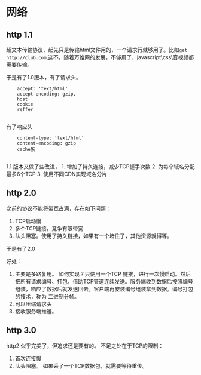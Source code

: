 # 网络

## http 1.1
超文本传输协议，起先只是传输html文件用的，一个请求行就够用了。比如`get http://club.com`,这不，随着万维网的发展，不够用了，javascript\css\音视频都需要传输。

于是有了1.0版本，有了请求头。

```
    accept: 'text/html'
    accept-encoding: gzip, 
    host
    cookie
    reffer
    
```

有了响应头
```
    content-type: 'text/html'
    content-encoding: gzip
    cache族
    
```

1.1 版本又做了些改进，
    1. 增加了持久连接，减少TCP握手次数
    2. 为每个域名分配最多6个TCP
    3. 使用不同CDN实现域名分片

## http 2.0

之前的协议不能将带宽占满，存在如下问题：
1. TCP启动慢
2. 多个TCP链接，竞争有限带宽
3. 队头阻塞。使用了持久链接，如果有一个堵住了，其他资源就得等。

于是有了2.0

好处：
1. 主要是多路复用。
    如何实现？只使用一个TCP 链接，进行一次慢启动。然后把所有请求编号、打包，借助TCP管道连续发送。服务端收到数据后按照编号组装，响应了数据后就发送回去。客户端再安装编号组装拿到数据。编号打包的技术，称为 二进制分帧。
2. 可以压缩请求头
3. 接收服务端推送。
    


## http 3.0

http2 似乎完美了，但追求还是要有的。
不足之处在于TCP的限制：
1. 首次连接慢
2. 队头阻塞。 如果丢了一个TCP数据包，就需要等待重传。